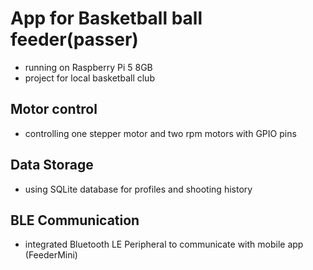 # App for Basketball ball feeder(passer)

- running on Raspberry Pi 5 8GB
- project for local basketball club



## Motor control
- controlling one stepper motor and two rpm motors with GPIO pins
## Data Storage
- using SQLite database for profiles and shooting history

## BLE Communication
- integrated Bluetooth LE Peripheral to communicate with mobile app (FeederMini)
